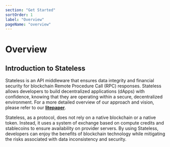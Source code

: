 ```yaml
---
section: "Get Started"
sortOrder: 1
label: "Overview"
pageName: "overview"
---
```

# Overview

## Introduction to Stateless

Stateless is an API middleware that ensures data integrity and financial
security for blockchain Remote Procedure Call (RPC) responses. Stateless allows
developers to build decentralized applications (dApps) with confidence, knowing
that they are operating within a secure, decentralized environment. For a more
detailed overview of our approach and vision, please refer to our
[**litepaper**](https://drive.google.com/file/d/1SxuVIhJOn8Y_J3Dj8KTQtSvv-ojMH_7V/view).<br  >

Stateless, as a protocol, does not rely on a native blockchain or a native
token. Instead, it uses a system of exchange based on compute credits and
stablecoins to ensure availability on provider servers. By using Stateless,
developers can enjoy the benefits of blockchain technology while mitigating the
risks associated with data inconsistency and security.
